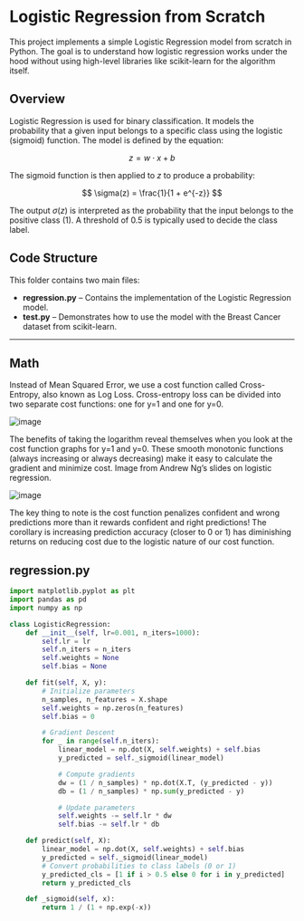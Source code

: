 # Logistic Regression from Scratch

This project implements a simple Logistic Regression model from scratch in Python. The goal is to understand how logistic regression works under the hood without using high-level libraries like scikit-learn for the algorithm itself.

## Overview

Logistic Regression is used for binary classification. It models the probability that a given input belongs to a specific class using the logistic (sigmoid) function. The model is defined by the equation:

$$
z = w \cdot x + b
$$

The sigmoid function is then applied to $z$ to produce a probability:

$$
\sigma(z) = \frac{1}{1 + e^{-z}}
$$

The output $\sigma(z)$ is interpreted as the probability that the input belongs to the positive class (1). A threshold of 0.5 is typically used to decide the class label.

## Code Structure

This folder contains two main files:

- **regression.py** – Contains the implementation of the Logistic Regression model.
- **test.py** – Demonstrates how to use the model with the Breast Cancer dataset from scikit-learn.

---

## Math

Instead of Mean Squared Error, we use a cost function called Cross-Entropy, also known as Log Loss. Cross-entropy loss can be divided into two separate cost functions: one for y=1 and one for y=0.


   ![image](https://github.com/user-attachments/assets/4ae60e1c-efbd-4a12-9731-5506762010c0)


The benefits of taking the logarithm reveal themselves when you look at the cost function graphs for y=1 and y=0. These smooth monotonic functions (always increasing or always decreasing) make it easy to calculate the gradient and minimize cost. Image from Andrew Ng’s slides on logistic regression.


   ![image](https://github.com/user-attachments/assets/5c11c5e6-208c-481e-ad2c-8d8c9497da02)


The key thing to note is the cost function penalizes confident and wrong predictions more than it rewards confident and right predictions! The corollary is increasing prediction accuracy (closer to 0 or 1) has diminishing returns on reducing cost due to the logistic nature of our cost function.



## regression.py

```python
import matplotlib.pyplot as plt
import pandas as pd
import numpy as np

class LogisticRegression:
    def __init__(self, lr=0.001, n_iters=1000):
        self.lr = lr
        self.n_iters = n_iters
        self.weights = None
        self.bias = None

    def fit(self, X, y):
        # Initialize parameters
        n_samples, n_features = X.shape
        self.weights = np.zeros(n_features)
        self.bias = 0

        # Gradient Descent
        for _ in range(self.n_iters):
            linear_model = np.dot(X, self.weights) + self.bias
            y_predicted = self._sigmoid(linear_model)

            # Compute gradients
            dw = (1 / n_samples) * np.dot(X.T, (y_predicted - y))
            db = (1 / n_samples) * np.sum(y_predicted - y)

            # Update parameters
            self.weights -= self.lr * dw
            self.bias -= self.lr * db

    def predict(self, X):
        linear_model = np.dot(X, self.weights) + self.bias
        y_predicted = self._sigmoid(linear_model)
        # Convert probabilities to class labels (0 or 1)
        y_predicted_cls = [1 if i > 0.5 else 0 for i in y_predicted]
        return y_predicted_cls

    def _sigmoid(self, x):
        return 1 / (1 + np.exp(-x))
```
